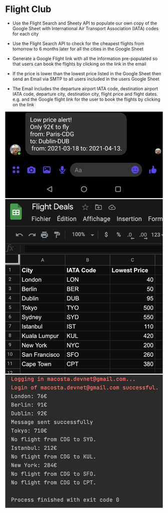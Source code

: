 # Flight Club

- Use the Flight Search and Sheety API to populate our own copy of the Google Sheet 
    with International Air Transport Association (IATA) codes for each city
  

- Use the Flight Search API to check for the cheapest flights 
    from tomorrow to 6 months later for all the cities in the Google Sheet
  

- Generate a Google Flight link with all the information pre-populated
    so that users can book the flights by clicking on the link in the email
  

- If the price is lower than the lowest price listed in the Google Sheet 
    then send an Email via SMTP to all users included in the users Google Sheet
  

- The Email includes the departure airport IATA code, destination airport IATA code, 
    departure city, destination city, flight price and flight dates. e.g.
    and the Google flight link for the user to book the flights by clicking on the link
  

![alt text](https://github.com/macosta-42/100_days_of_code/blob/main/3_Intermediate%2B/day39_Flight_Deal_Finder/143115896_481892969508522_7070926288448072693_n.jpg?raw=true)
![alt text](https://github.com/macosta-42/100_days_of_code/blob/main/3_Intermediate%2B/day39_Flight_Deal_Finder/Screenshot%202021-01-26%20at%2014.56.30.png?raw=true)
![alt text](https://github.com/macosta-42/100_days_of_code/blob/main/3_Intermediate%2B/day39_Flight_Deal_Finder/Screenshot%202021-01-26%20at%2014.56.54.png?raw=true)
